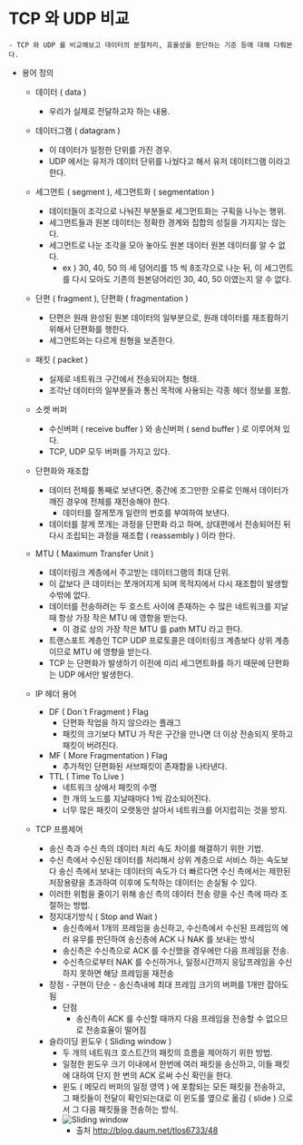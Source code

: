 # TCP 와 UDP 비교
	- TCP 와 UDP 를 비교해보고 데이터의 분절처리, 효율성을 판단하는 기준 등에 대해 다뤄본다.

* 용어 정의
	* 데이터 ( data )
		- 우리가 실제로 전달하고자 하는 내용.
	* 데이터그램 ( datagram )
		- 이 데이터가 일정한 단위를 가진 경우.
		- UDP 에서는 유저가 데이터 단위를 나눴다고 해서 유저 데이터그램 이라고 한다.
	* 세그먼트 ( segment ), 세그먼트화 ( segmentation )
		- 데이터들이 조각으로 나눠진 부분들로 세그먼트화는 구획을 나누는 행위.
		- 세그먼트들과 원본 데이터는 정확한 경계와 집합의 성질을 가지지는 않는다.
		- 세그먼트로 나눈 조각을 모아 놓아도 원본 데이터 원본 데이터를 알 수 없다.
			- ex ) 30, 40, 50 의 세 덩어리를 15 씩 8조각으로 나눈 뒤, 이 세그먼트를 다시 모아도
			기존의 원본덩어리인 30, 40, 50 이였는지 알 수 없다.
	* 단편 ( fragment ), 단편화 ( fragmentation )
		- 단편은 원래 완성된 원본 데이터의 일부분으로, 원래 데이터를 재조홥하기 위해서 단편화를 행한다.
		- 세그먼트와는 다르게 원형을 보존한다.
	* 패킷 ( packet )
		- 실제로 네트워크 구간에서 전송되어지는 형태.
		- 조각난 데이터의 일부분들과 통신 목적에 사용되는 각종 헤더 정보를 포함.
	* 소켓 버퍼
		- 수신버퍼 ( receive buffer ) 와 송신버퍼 ( send buffer ) 로 이루어져 있다.
		- TCP, UDP 모두 버퍼를 가지고 있다.
	* 단편화와 재조합
		- 데이터 전체를 통째로 보낸다면, 중간에 조그만한 오류로 인해서 데이터가 깨진 경우에
		전체를 재전송해야 한다.
			- 데이터를 잘게쪼개 일련의 번호를 부여하여 보낸다.
		- 데이터를 잘게 쪼개는 과정을 단편화 라고 하며, 
		 상대편에서 전송되어진 뒤 다시 조립되는 과정을 재조합 ( reassembly ) 이라 한다.
	* MTU ( Maximum Transfer Unit ) 
		- 데이터링크 계층에서 주고받는 데이터그램의 최대 단위.
		- 이 값보다 큰 데이터는 쪼개어지게 되며 목적지에서 다시 재조합이 발생할 수밖에 없다.
		- 데이터를 전송하려는 두 호스트 사이에 존재하는 수 많은 네트워크를 지날 때 항상 가장 작은 MTU 에 영향을 받는다.
			- 이 경로 상의 가장 작은 MTU 를 path MTU 라고 한다.
		- 트랜스포트 계층인 TCP UDP 프로토콜은 데이터링크 계층보다 상위 계층이므로 MTU 에 영향을 받는다.
		- TCP 는 단편화가 발생하기 이전에 미리 세그먼트화를 하기 때문에 단편화는 UDP 에서만 발생한다.
	* IP 헤더 용어
		* DF ( Don`t Fragment ) Flag
			- 단편화 작업을 하지 않으라는 플래그
			- 패킷의 크기보다 MTU 가 작은 구간을 만나면 더 이상 전송되지 못하고 패킷이 버려진다.
		* MF ( More Fragmentation ) Flag
			- 추가적인 단편화된 서브패킷이 존재함을 나타낸다.
		* TTL ( Time To Live )
			- 네트워크 상에서 패킷의 수명
			- 한 개의 노드를 지날때마다 1씩 감소되어진다.
			- 너무 많은 패킷이 오랫동안 살아서 네트워크를 어지럽히는 것을 방지.
	* TCP 프름제어
		- 송신 측과 수신 측의 데이터 처리 속도 차이를 해결하기 위한 기법.
		- 수신 측에서 수신된 데이터를 처리해서 상위 계층으로 서비스 하는 속도보다
		송신 측에서 보내는 데이터의 속도가 더 빠르다면 수신 측에서는 제한된 저장용량을 초과하여
		이후에 도착하는 데이터는 손실될 수 있다.
		- 이러한 위험을 줄이기 위해 송신 측의 데이터 전송 량을 수신 측에 따라 조절하는 방법.
	
		* 정지대기방식 ( Stop and Wait )
			- 송신측에서 1개의 프레임을 송신하고, 수신측에서 수신된 프레임의 에러 유무를 판단하여 송신층에 ACK 나 NAK 를 보내는 방식
			- 송신측은 수신측으로 ACK 를 수신했을 경우에만 다음 프레임을 전송.
			- 수신측으로부터 NAK 를 수신하거나, 일정시간까지 응답프레임을 수신하지 못하면 해당 프레임을 재전송
		- 장점
				- 구현이 단순
				- 송신측내에 최대 프레임 크기의 버퍼를 1개만 잡아도 됨
			- 단점
				- 송신측이 ACK 를 수신할 때까지 다음 프레임을 전송할 수 없으므로 전송효율이 떨어짐
		* 슬라이딩 윈도우 ( Sliding window )
			- 두 개의 네트워크 호스트간의 패킷의 흐름을 제어하기 위한 방법.
			- 일정한 윈도우 크기 이내에서 한번에 여러 패킷을 송신하고, 이들 패킷에 대하여 단지 한 번의 ACK 로써 수신 확인을 한다.
			- 윈도 ( 메모리 버퍼의 일정 영역 ) 에 포함되는 모든 패킷을 전송하고,
	그 패킷들이 전달이 확인되는대로 이 윈도를 옆으로 옮김 ( slide ) 으로서 그 다음 패킷들을 전송하는 방식.
			- ![Sliding window]( http://cfile214.uf.daum.net/image/162B454650EB87FA1285A9 ) 
				- 출처 http://blog.daum.net/tlos6733/48
